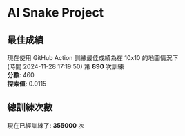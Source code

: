 
# AI Snake Project

## **最佳成績**
現在使用 GitHub Action 訓練最佳成績為在 10x10 的地圖情況下  
(時間 2024-11-28 17:19:50) 第 **890** 次訓練  
**分數**: 460  
**探索值**: 0.0115

## 總訓練次數
現在已經訓練了: **355000** 次
